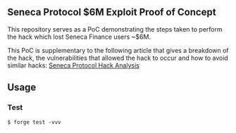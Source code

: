 ## Seneca Protocol $6M Exploit Proof of Concept

This repository serves as a PoC demonstrating the steps taken to perform the hack which lost Seneca Finance users ~$6M.

This PoC is supplementary to the following article that gives a breakdown of the hack, the vulnerabilities that allowed the hack to occur and how to avoid similar hacks: [Seneca Protocol Hack Analysis](https://www.cyfrin.io/blog/how-did-the-euler-finance-hack-happen-hack-analysis)

## Usage

### Test

```shell
$ forge test -vvv
```

